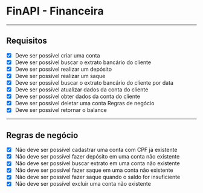 # FinAPI - Financeira

---

## Requisitos

- [x] Deve ser possível criar uma conta  
- [x] Deve ser possível buscar o extrato bancário do cliente  
- [x] Deve ser possível realizar um depósito  
- [x] Deve ser possível realizar um saque  
- [x] Deve ser possível buscar o extrato bancário do cliente por data  
- [x] Deve ser possível atualizar dados da conta do cliente  
- [x] Deve ser possível obter dados da conta do cliente  
- [x] Deve ser possível deletar uma conta Regras de negócio  
- [x] Deve ser possível retornar o balance

---

## Regras de negócio

- [x] Não deve ser possível cadastrar uma conta com CPF já existente  
- [x] Não deve ser possível fazer depósito em uma conta não existente  
- [x] Não deve ser possível buscar extrato em uma conta não existente  
- [x] Não deve ser possível fazer saque em uma conta não existente  
- [x] Não deve ser possível fazer saque quando o saldo for insuficiente  
- [x] Não deve ser possível excluir uma conta não existente  
